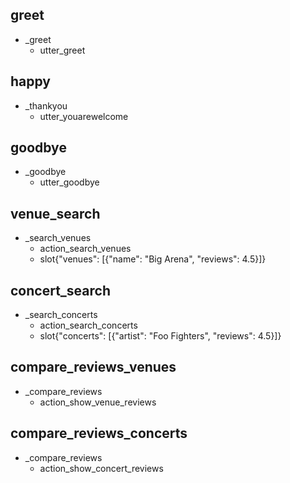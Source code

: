 ## greet
* _greet
    - utter_greet

## happy
* _thankyou
    - utter_youarewelcome

## goodbye
* _goodbye
    - utter_goodbye

## venue_search
* _search_venues
    - action_search_venues
    - slot{"venues": [{"name": "Big Arena", "reviews": 4.5}]}

## concert_search
* _search_concerts
    - action_search_concerts
    - slot{"concerts": [{"artist": "Foo Fighters", "reviews": 4.5}]}

## compare_reviews_venues
* _compare_reviews
    - action_show_venue_reviews

## compare_reviews_concerts
* _compare_reviews
    - action_show_concert_reviews
